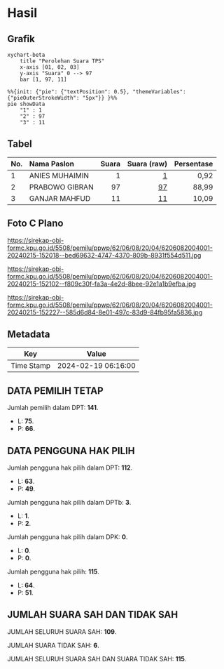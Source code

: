 # Hasil

## Grafik

```mermaid
xychart-beta
    title "Perolehan Suara TPS"
    x-axis [01, 02, 03]
    y-axis "Suara" 0 --> 97
    bar [1, 97, 11]
```

```mermaid
%%{init: {"pie": {"textPosition": 0.5}, "themeVariables": {"pieOuterStrokeWidth": "5px"}} }%%
pie showData
    "1" : 1
    "2" : 97
    "3" : 11
```

## Tabel

| No. | Nama Paslon    | Suara | Suara (raw) | Persentase |
|:--- |:-------------- | -----:| -----------:| ----------:|
| 1   | ANIES MUHAIMIN | 1     | [1][p-1]    | 0,92       |
| 2   | PRABOWO GIBRAN | 97    | [97][p-2]   | 88,99      |
| 3   | GANJAR MAHFUD  | 11    | [11][p-3]   | 10,09      |


[p-1]: https://github.com/gigit-pemilu/pemilu-2024-62-kalimantan-tengah/blob/main/pilpres/hitung-suara/sub/62-kalimantan-tengah/sub/06-katingan/sub/08-katingan-hulu/sub/2004-dehes-asem/sub/001-tps/sub/paslon-1.txt
[p-2]: https://github.com/gigit-pemilu/pemilu-2024-62-kalimantan-tengah/blob/main/pilpres/hitung-suara/sub/62-kalimantan-tengah/sub/06-katingan/sub/08-katingan-hulu/sub/2004-dehes-asem/sub/001-tps/sub/paslon-2.txt
[p-3]: https://github.com/gigit-pemilu/pemilu-2024-62-kalimantan-tengah/blob/main/pilpres/hitung-suara/sub/62-kalimantan-tengah/sub/06-katingan/sub/08-katingan-hulu/sub/2004-dehes-asem/sub/001-tps/sub/paslon-3.txt

## Foto C Plano

https://sirekap-obj-formc.kpu.go.id/5508/pemilu/ppwp/62/06/08/20/04/6206082004001-20240215-152018--bed69632-4747-4370-809b-8931f554d511.jpg

https://sirekap-obj-formc.kpu.go.id/5508/pemilu/ppwp/62/06/08/20/04/6206082004001-20240215-152102--f809c30f-fa3a-4e2d-8bee-92e1a1b9efba.jpg

https://sirekap-obj-formc.kpu.go.id/5508/pemilu/ppwp/62/06/08/20/04/6206082004001-20240215-152227--585d6d84-8e01-497c-83d9-84fb95fa5836.jpg


## Metadata

| Key        | Value               |
| ---------- | ------------------- |
| Time Stamp | 2024-02-19 06:16:00 |


## DATA PEMILIH TETAP

Jumlah pemilih dalam DPT: **141**.
 * L: **75**.
 * P: **66**.

## DATA PENGGUNA HAK PILIH

Jumlah pengguna hak pilih dalam DPT: **112**.
 * L: **63**.
 * P: **49**.

Jumlah pengguna hak pilih dalam DPTb: **3**.
 * L: **1**.
 * P: **2**.

Jumlah pengguna hak pilih dalam DPK: **0**.
 * L: **0**.
 * P: **0**.

Jumlah pengguna hak pilih: **115**.
 * L: **64**.
 * P: **51**.

## JUMLAH SUARA SAH DAN TIDAK SAH

JUMLAH SELURUH SUARA SAH: **109**.

JUMLAH SUARA TIDAK SAH: **6**.

JUMLAH SELURUH SUARA SAH DAN SUARA TIDAK SAH: **115**.



